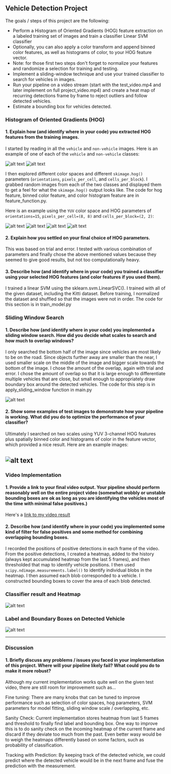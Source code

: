 ## Vehicle Detection Project

The goals / steps of this project are the following:

* Perform a Histogram of Oriented Gradients (HOG) feature extraction on a labeled training set of images and train a classifier Linear SVM classifier
* Optionally, you can also apply a color transform and append binned color features, as well as histograms of color, to your HOG feature vector. 
* Note: for those first two steps don't forget to normalize your features and randomize a selection for training and testing.
* Implement a sliding-window technique and use your trained classifier to search for vehicles in images.
* Run your pipeline on a video stream (start with the test_video.mp4 and later implement on full project_video.mp4) and create a heat map of recurring detections frame by frame to reject outliers and follow detected vehicles.
* Estimate a bounding box for vehicles detected.

[//]: # (Image References)
[image1]: ./output_images/car.png
[image2]: ./output_images/not_car.png
[image3]: ./output_images/feature_hog.png
[image4]: ./output_images/feature_channelY.png
[image5]: ./output_images/feature_channelU.png
[image6]: ./output_images/feature_channelV.png
[image7]: ./output_images/windows.png
[image8]: ./output_images/test4.png
[image9]: ./output_images/heatmap2.png
[image10]: ./output_images/label2.png
[video1]: ./project_video_out.mp4


### Histogram of Oriented Gradients (HOG)

#### 1. Explain how (and identify where in your code) you extracted HOG features from the training images.

I started by reading in all the `vehicle` and `non-vehicle` images.  Here is an example of one of each of the `vehicle` and `non-vehicle` classes:

![alt text][image1]
![alt text][image2]

I then explored different color spaces and different `skimage.hog()` parameters (`orientations`, `pixels_per_cell`, and `cells_per_block`).  I grabbed random images from each of the two classes and displayed them to get a feel for what the `skimage.hog()` output looks like.  The code for hog feature, binned color feature, and color histogram feature are in feature_function.py.

Here is an example using the `YUV` color space and HOG parameters of `orientations=15`, `pixels_per_cell=(8, 8)` and `cells_per_block=(2, 2)`:

![alt text][image3]
![alt text][image4]
![alt text][image5]
![alt text][image6]

#### 2. Explain how you settled on your final choice of HOG parameters.

This was based on trial and error.  I tested with various combination of parameters and finally chose the above mentioned values because they seemed to give good results, but not too computationally heavy.

#### 3. Describe how (and identify where in your code) you trained a classifier using your selected HOG features (and color features if you used them).

I trained a linear SVM using the sklearn.svm.LinearSVC().  I trained with all of the given dataset, including the Kitti dataset.  Before training, I normalized the dataset and shuffled so that the images were not in order.  The code for this section is in train_model.py

### Sliding Window Search

#### 1. Describe how (and identify where in your code) you implemented a sliding window search.  How did you decide what scales to search and how much to overlap windows?

I only searched the bottom half of the image since vehicles are most likely to be on the road.  Since objects further away are smaller than the near, I used smaller scale on the middle of the image and bigger scale towards the bottom of the image.  I chose the amount of the overlap, again with trial and error.  I chose the amount of overlap so that it is large enough to differentiate multiple vehicles that are close, but small enough to appropriately draw boundary box around the detected vehicles.  The code for this step is in apply_sliding_window function in main.py

![alt text][image7]

#### 2. Show some examples of test images to demonstrate how your pipeline is working.  What did you do to optimize the performance of your classifier?

Ultimately I searched on two scales using YUV 3-channel HOG features plus spatially binned color and histograms of color in the feature vector, which provided a nice result.  Here are an example images:

![alt text][image8]
---

### Video Implementation

#### 1. Provide a link to your final video output.  Your pipeline should perform reasonably well on the entire project video (somewhat wobbly or unstable bounding boxes are ok as long as you are identifying the vehicles most of the time with minimal false positives.)
Here's a [link to my video result](./project_video_out.mp4)


#### 2. Describe how (and identify where in your code) you implemented some kind of filter for false positives and some method for combining overlapping bounding boxes.

I recorded the positions of positive detections in each frame of the video.  From the positive detections, I created a heatmap, added to the history (always kept accumulated heatmap from the last 5 frames), and then thresholded that map to identify vehicle positions.  I then used `scipy.ndimage.measurements.label()` to identify individual blobs in the heatmap.  I then assumed each blob corresponded to a vehicle.  I constructed bounding boxes to cover the area of each blob detected.  

### Classifier result and Heatmap
![alt text][image9]

### Label and Boundary Boxes on Detected Vehicle
![alt text][image10]


---

### Discussion

#### 1. Briefly discuss any problems / issues you faced in your implementation of this project.  Where will your pipeline likely fail?  What could you do to make it more robust?

Although my current implementation works quite well on the given test video, there are still room for improvement such as...

Fine tuning: There are many knobs that can be tuned to improve performance such as selection of color spaces, hog parameters, SVM parameters for model fitting, sliding window scale / overlapping, etc.

Sanity Check: Current implementation stores heatmap from last 5 frames and threshold to finally find label and bounding box. One way to improve this is to do sanity check on the incoming heatmap of the current frame and discard if they deviate too much from the past. Even better wasy would be to weigh the heatmaps differently based on some factors, such as probability of classification.

Tracking with Prediction:  By keeping track of the detected vehicle, we could predict where the detected vehicle would be in the next frame and fuse the prediction with the measurement.

